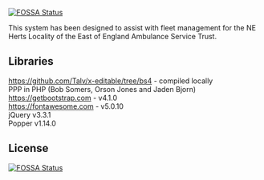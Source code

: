 [![FOSSA Status](https://app.fossa.io/api/projects/git%2Bgithub.com%2Fchssn%2Fvdi.svg?type=shield)](https://app.fossa.io/projects/git%2Bgithub.com%2Fchssn%2Fvdi?ref=badge_shield)

This system has been designed to assist with fleet management for the NE Herts Locality of the East of England Ambulance Service Trust.

Libraries
---------
https://github.com/Talv/x-editable/tree/bs4 - compiled locally<br />
PPP in PHP (Bob Somers, Orson Jones and Jaden Bjorn)<br />
https://getbootstrap.com - v4.1.0<br />
https://fontawesome.com - v5.0.10<br />
jQuery v3.3.1<br />
Popper v1.14.0<br />


## License
[![FOSSA Status](https://app.fossa.io/api/projects/git%2Bgithub.com%2Fchssn%2Fvdi.svg?type=large)](https://app.fossa.io/projects/git%2Bgithub.com%2Fchssn%2Fvdi?ref=badge_large)